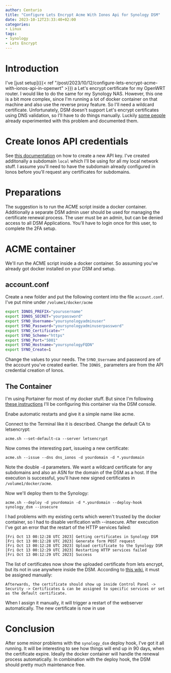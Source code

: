 ```yaml
---
author: Centurio
title: "Configure Lets Encrypt Acme With Ionos Api for Synology DSM"
date: 2023-10-12T23:33:40+02:00
categories:
- Linux
tags:
- Synology
- Lets Encrypt
---
```

# Introduction
I've [just setup]({{< ref "/post/2023/10/12/configure-lets-encrypt-acme-with-ionos-api-in-openwrt" >}}) a Let's encrypt certificate for my OpenWRT router. I would like to do the same for my Synology NAS. However, this one is a bit more complex, since I'm running a lot of docker container on that machine and also use the reverse proxy feature. So I'll need a wildcard certificate. Unfortunately, DSM doesn't support Let's encrypt certificates using DNS validation, so I'll have to do things manually. Luckily [some people](https://www.christosgeo.com/2022/02/03/renew-lets-encrypt-certificates-on-synology-using-acme-sh/) already experimented with this problem and documented them.

# Create Ionos API credentials
See [this documentation](https://developer.hosting.ionos.de/docs/getstarted#createKey) on how to create a new API key. I've created additonally a subdomain `local` which I'll be using for all my local network stuff. I assume you'll need to have the subdomain already configured in Ionos before you'll request any certificates for subdomains.

# Preparations
The suggestion is to run the ACME script inside a docker container. Additionally a separate DSM admin user should be used for managing the certificate renewal process. The user must be an admin, but can be denied access to all DSM Applications. You'll have to login once for this user, to complete the 2FA setup.

# ACME container
We'll run the ACME script inside a docker container. So assuming you've already got docker installed on your DSM and setup.
## account.conf
Create a new folder and put the following content into the file `account.conf`. I've put mine under `/volume1/docker/acme`

```bash
export IONOS_PREFIX="yourusername"
export IONOS_SECRET="yourpassword"
export SYNO_Username="yoursynologyadminuser"
export SYNO_Password="yoursynologyadminuserpassword"
export SYNO_Certificate=""
export SYNO_Scheme="https"
export SYNO_Port="5001"
export SYNO_Hostname="yoursynologyFQDN"
export SYNO_Create=1
```

Change the values to your needs. The `SYNO_Username` and password are of the account you've created earlier. The `IONOS_` parameters are from the API credential creation of Ionos.

## The Container
I'm using Portainer for most of my docker stuff. But since I'm following [these instructions](https://www.christosgeo.com/2022/02/03/renew-lets-encrypt-certificates-on-synology-using-acme-sh/) I'll be configuring this container via the DSM console.

Enabe automatic restarts and give it a simple name like acme.

Connect to the Terminal like it is described. Change the default CA to letsencrypt:

`acme.sh --set-default-ca --server letsencrypt`

Now comes the interesting part, issueing a new certificate:

`acme.sh --issue --dns dns_ionos -d yourdomain -d *.yourdomain`

Note the double `-d` parameters. We want a wildcard certificate for any subdomains and also an ASN for the domain of the DSM as a host. If the execution is successful, you'll have new signed certificates in `/volume1/docker/acme`.

Now we'll deploy them to the Synology:

`acme.sh --deploy -d yourdomain -d *.yourdomain --deploy-hook synology_dsm --insecure`

I had problems with my existing certs which weren't trusted by the docker container, so I had to disable verification with --insecure. After execution I've got an error that the restart of the HTTP services failed:

```
[Fri Oct 13 00:12:28 UTC 2023] Getting certificates in Synology DSM              
[Fri Oct 13 00:12:28 UTC 2023] Generate form POST request                        
[Fri Oct 13 00:12:28 UTC 2023] Upload certificate to the Synology DSM            
[Fri Oct 13 00:12:29 UTC 2023] Restarting HTTP services failed                   
[Fri Oct 13 00:12:29 UTC 2023] Success   
```

The list of certificates now show the uploaded certificate from lets encrypt, but its not in use anywhere inside the DSM. According to [this wiki](https://github.com/acmesh-official/acme.sh/wiki/deployhooks#20-deploy-the-certificate-to-synology-dsm), it must be assigned manually:

```
Afterwards, the certificate should show up inside Control Panel -> Security -> Certificates & can be assigned to specific services or set as the default certificate.
```
 
When I assign it manually, it will trigger a restart of the webserver automatically. The new certificate is now in use

# Conclusion
After some minor problems with the `synology_dsm` deploy hook, I've got it all running. It will be interesting to see how things will end up in 90 days, when the certificate expire. Ideally the docker container will handle the renewal process automatically. In combination with the deploy hook, the DSM should pretty much maintenance free.
